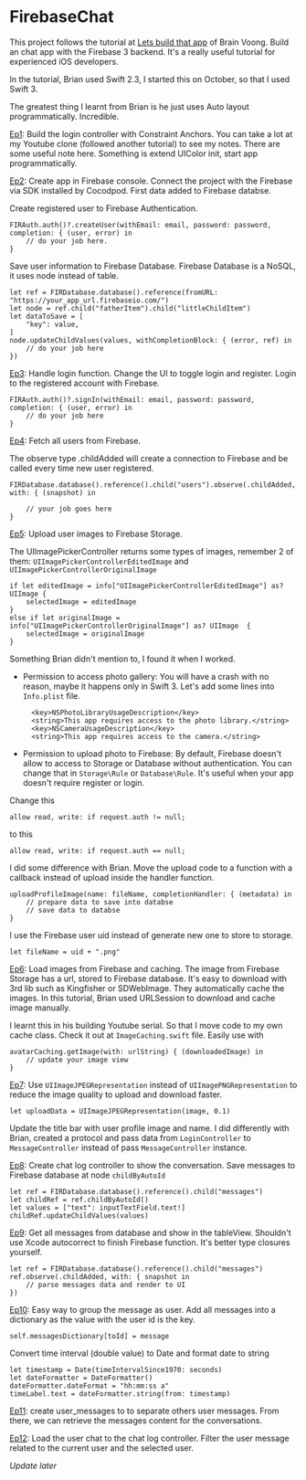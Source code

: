 # FirebaseChat
This project follows the tutorial at [Lets build that app](https://www.youtube.com/channel/UCuP2vJ6kRutQBfRmdcI92mA) of Brain Voong. Build an chat app with the Firebase 3 backend. It's a really useful tutorial for experienced iOS developers. 

In the tutorial, Brian used Swift 2.3, I started this on October, so that I used Swift 3. 

The greatest thing I learnt from Brian is he just uses Auto layout programmatically. Incredible. 

[Ep1](https://www.youtube.com/watch?v=lWSc0wHFTXM&list=PL0dzCUj1L5JEfHqwjBV0XFb9qx9cGXwkq&index=1):  Build the login controller with Constraint Anchors. You can take a lot at my Youtube clone (followed another tutorial) to see my notes. There are some useful note here. Something is extend UIColor init, start app programmatically. 

[Ep2](https://www.youtube.com/watch?v=guFW9aj4EHM&index=2&list=PL0dzCUj1L5JEfHqwjBV0XFb9qx9cGXwkq): Create app in Firebase console. Connect the project with the Firebase via SDK installed by Cocodpod. First data added to Firebase databse.

Create registered user to Firebase Authentication. 

	FIRAuth.auth()?.createUser(withEmail: email, password: password, completion: { (user, error) in
		// do your job here. 
	}
	
Save user information to Firebase Database. Firebase Database is a NoSQL, it uses node instead of table. 

	let ref = FIRDatabase.database().reference(fromURL: "https://your_app_url.firebaseio.com/")
    let node = ref.child("fatherItem").child("littleChildItem")
    let dataToSave = [
        "key": value,
    ]
    node.updateChildValues(values, withCompletionBlock: { (error, ref) in
		// do your job here
    })
    
[Ep3](https://www.youtube.com/watch?v=4rNtIeC_dsQ&index=3&list=PL0dzCUj1L5JEfHqwjBV0XFb9qx9cGXwkq): Handle login function. Change the UI to toggle login and register. Login to the registered account with Firebase. 

	FIRAuth.auth()?.signIn(withEmail: email, password: password, completion: { (user, error) in 
		// do your job here
	}

[Ep4](https://www.youtube.com/watch?v=qD582zfXlgo&list=PL0dzCUj1L5JEfHqwjBV0XFb9qx9cGXwkq&index=4): Fetch all users from Firebase. 

The observe type .childAdded will create a connection to Firebase and be called every time new user registered. 

	FIRDatabase.database().reference().child("users").observe(.childAdded, with: { (snapshot) in

		// your job goes here 
	}

[Ep5](https://www.youtube.com/watch?v=b1vrjt7Nvb0&list=PL0dzCUj1L5JEfHqwjBV0XFb9qx9cGXwkq&index=5): Upload user images to Firebase Storage. 

The UIImagePickerController returns some types of images, remember 2 of them: `UIImagePickerControllerEditedImage` and `UIImagePickerControllerOriginalImage`

	if let editedImage = info["UIImagePickerControllerEditedImage"] as? UIImage {
        selectedImage = editedImage
    }
    else if let originalImage = info["UIImagePickerControllerOriginalImage"] as? UIImage  {
        selectedImage = originalImage
    }

Something Brian didn't mention to, I found it when I worked. 

- Permission to access photo gallery: You will have a crash with no reason, maybe it happens only in Swift 3. Let's add some lines into `Info.plist` file. 

		<key>NSPhotoLibraryUsageDescription</key>
		<string>This app requires access to the photo library.</string>
		<key>NSCameraUsageDescription</key>
		<string>This app requires access to the camera.</string>

- Permission to upload photo to Firebase: By default, Firebase doesn't allow to access to Storage or Database without authentication. You can change that in `Storage\Rule` or `Database\Rule`. It's useful when your app doesn't require register or login. 

Change this 

	allow read, write: if request.auth != null; 
	
to this 

	allow read, write: if request.auth == null;

I did some difference with Brian. Move the upload code to a function with a callback instead of upload inside the handler function. 

	uploadProfileImage(name: fileName, completionHandler: { (metadata) in
		// prepare data to save into databse
		// save data to databse 
	}

I use the Firebase user uid instead of generate new one to store to storage. 

	let fileName = uid + ".png"

[Ep6](https://www.youtube.com/watch?v=GX4mcOOUrWQ&list=PL0dzCUj1L5JEfHqwjBV0XFb9qx9cGXwkq&index=6): Load images from Firebase and caching. The image from Firebase Storage has a url, stored to Firebase database. It's easy to download with 3rd lib such as Kingfisher or SDWebImage. They automatically cache the images. In this tutorial, Brian used URLSession to download and cache image manually. 

I learnt this in his building Youtube serial. So that I move code to my own cache class. Check it out at `ImageCaching.swift` file. Easily use with 

	avatarCaching.getImage(with: urlString) { (downloadedImage) in
		// update your image view
    }

[Ep7](https://www.youtube.com/watch?v=69LooiLYjQo&list=PL0dzCUj1L5JEfHqwjBV0XFb9qx9cGXwkq&index=7): Use `UIImageJPEGRepresentation` instead of `UIImagePNGRepresentation` to reduce the image quality to upload and download faster. 

	let uploadData = UIImageJPEGRepresentation(image, 0.1)

Update the title bar with user profile image and name. I did differently with Brian, created a protocol and pass data from `LoginController` to `MessageController` instead of pass `MessageController` instance. 

[Ep8](https://www.youtube.com/watch?v=FDay6ocBlnE): Create chat log controller to show the conversation. Save messages to Firebase database at node `childByAutoId`

	let ref = FIRDatabase.database().reference().child("messages")
	let childRef = ref.childByAutoId()
	let values = ["text": inputTextField.text!]
	childRef.updateChildValues(values)
	
[Ep9](https://www.youtube.com/watch?v=cw0gLZHJOiE): Get all messages from database and show in the tableView. Shouldn't use Xcode autocorrect to finish Firebase function. It's better type closures yourself.
	
	let ref = FIRDatabase.database().reference().child("messages")
	ref.observe(.childAdded, with: { snapshot in
		// parse messages data and render to UI
	})

[Ep10](https://www.youtube.com/watch?v=fyqksNlC8ks): Easy way to group the message as user. Add all messages into a dictionary as the value with the user id is the key. 

	self.messagesDictionary[toId] = message

Convert time interval (double value) to Date and format date to string

	let timestamp = Date(timeIntervalSince1970: seconds)
    let dateFormatter = DateFormatter()
    dateFormatter.dateFormat = "hh:mm:ss a"
    timeLabel.text = dateFormatter.string(from: timestamp)

[Ep11](https://www.youtube.com/watch?v=K1AgGLoT54M&list=PL0dzCUj1L5JEfHqwjBV0XFb9qx9cGXwkq&index=11&t=863s): create user_messages to to separate others user messages. From there, we can retrieve the messages content for the conversations. 

[Ep12](https://www.youtube.com/watch?v=azFjJZxZP6M&t=2s&index=12&list=PL0dzCUj1L5JEfHqwjBV0XFb9qx9cGXwkq#t=1679.170654): Load the user chat to the chat log controller. Filter the user message related to the current user and the selected user. 

*Update later*